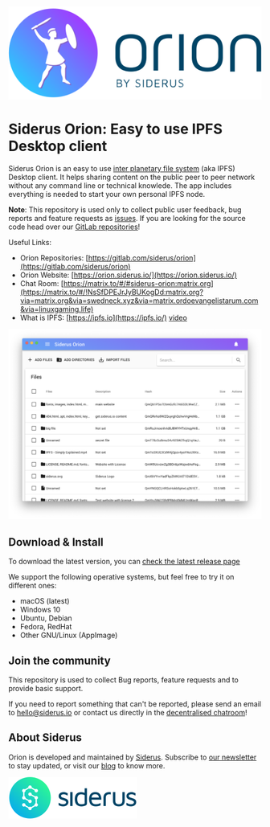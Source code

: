 [![Siderus Orion Logo](logo.png)](https://orion.siderus.io/)

# Siderus Orion: Easy to use IPFS Desktop client

Siderus Orion is an easy to use [inter planetary file system](http://ipfs.io)
(aka IPFS) Desktop client. It helps sharing content on the public peer to peer
network without any command line or technical knowlede.
The app includes everything is needed to start your own personal IPFS node.

**Note**: This repository is used only to collect public user feedback, bug
reports and feature requests as [issues](https://github.com/siderus/orion/issues).
If you are looking for the source  code head over our
[GitLab repositories](https://gitlab.com/siderus/orion)!

Useful Links:

- Orion Repositories: [https://gitlab.com/siderus/orion](https://gitlab.com/siderus/orion)
- Orion Website: [https://orion.siderus.io/](https://orion.siderus.io/)
- Chat Room: [https://matrix.to/#/#siderus-orion:matrix.org](https://matrix.to/#/!NsSfDPEJrJyBUKogDd:matrix.org?via=matrix.org&via=swedneck.xyz&via=matrix.ordoevangelistarum.com&via=linuxgaming.life)
- What is IPFS: [https://ipfs.io](https://ipfs.io/) [video](https://www.youtube.com/watch?v=5Uj6uR3fp-U&utm_source=siderus)

[![Screenshots](./screenshot.png)](https://orion.siderus.io/)

## Download & Install

To download the latest version, you can [check the latest release page](https://orion.siderus.io/#/download)

We support the following operative systems, but feel free to try it on different ones:

- macOS (latest)
- Windows 10
- Ubuntu, Debian
- Fedora, RedHat
- Other GNU/Linux (AppImage)

## Join the community

This repository is used to collect Bug reports, feature requests and to provide basic support.

If you need to report something that can't be reported, please send an email to [hello@siderus.io](mailto:hello@siderus.io) or
contact us directly in the [decentralised chatroom](https://matrix.to/#/!NsSfDPEJrJyBUKogDd:matrix.org?via=matrix.org&via=swedneck.xyz&via=matrix.ordoevangelistarum.com&via=linuxgaming.life)!

## About Siderus

Orion is developed and maintained by [Siderus](https://siderus.io).
Subscribe to [our newsletter](http://eepurl.com/dfB6q5) to stay updated, or visit our [blog](https://blog.siderus.io) to know more.

[![Siderus Logo](./siderus-logo.png)](https://siderus.io/)
